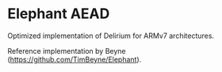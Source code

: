 # Elephant AEAD

Optimized implementation of Delirium for ARMv7 architectures.

Reference implementation by Beyne (https://github.com/TimBeyne/Elephant).
